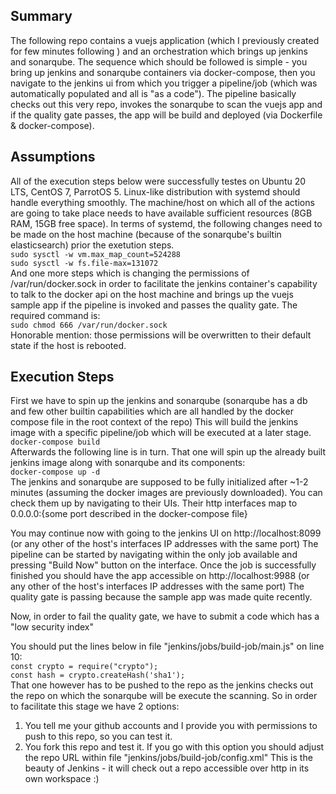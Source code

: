 ## Summary
The following repo contains a vuejs application (which I previously created for few minutes following ) and an orchestration which brings up jenkins and sonarqube. The sequence which should be followed is simple - you bring up jenkins and sonarqube containers via docker-compose, then you navigate to the jenkins ui from which you trigger a pipeline/job (which was automatically populated and all is "as a code"). The pipeline basically checks out this very repo, invokes the sonarqube to scan the vuejs app and if the quality gate passes, the app will be build and deployed (via Dockerfile & docker-compose).

## Assumptions
All of the execution steps below were successfully testes on Ubuntu 20 LTS, CentOS 7, ParrotOS 5. Linux-like distribution with systemd should handle everything smoothly. The machine/host on which all of the actions are going to take place needs to have available sufficient resources (8GB RAM, 15GB free space). 
In terms of systemd, the following changes need to be made on the host machine (because of the sonarqube's builtin elasticsearch) prior the exetution steps.  
  `sudo sysctl -w vm.max_map_count=524288`  
  `sudo sysctl -w fs.file-max=131072`  
And one more steps which is changing the permissions of /var/run/docker.sock in order to facilitate the jenkins container's capability to talk to the docker api on the host machine and brings up the vuejs sample app if the pipeline is invoked and passes the quality gate. The required command is:  
  `sudo chmod 666 /var/run/docker.sock`  
Honorable mention: those permissions will be overwritten to their default state if the host is rebooted.

## Execution Steps
First we have to spin up the jenkins and sonarqube (sonarqube has a db and few other builtin capabilities which are all handled by the docker compose file in the root context of the repo)
This will build the jenkins image with a specific pipeline/job which will be executed at a later stage.  
  `docker-compose build`  
Afterwards the following line is in turn. That one will spin up the already built jenkins image along with sonarqube and its components:  
  `docker-compose up -d`  
The jenkins and sonarqube are supposed to be fully initialized after ~1-2 minutes (assuming the docker images are previously downloaded). You can check them up by navigating to their UIs. Their http interfaces map to 0.0.0.0:{some port described in the docker-compose file} 

You may continue now with going to the jenkins UI on http://localhost:8099 (or any other of the host's interfaces IP addresses with the same port)
The pipeline can be started by navigating within the only job available and pressing "Build Now" button on the interface.
Once the job is successfully finished you should have the app accessible on http://localhost:9988 (or any other of the host's interfaces IP addresses with the same port)
The quality gate is passing because the sample app was made quite recently.

Now, in order to fail the quality gate, we have to submit a code which has a "low security index"

You should put the lines below in file "jenkins/jobs/build-job/main.js" on line 10:  
`const crypto = require("crypto");`   
`const hash = crypto.createHash('sha1');`  
That one however has to be pushed to the repo as the jenkins checks out the repo on which the sonarqube will be execute the scanning. So in order to facilitate this stage we have 2 options:
1. You tell me your github accounts and I provide you with permissions to push to this repo, so you can test it.
2. You fork this repo and test it. If you go with this option you should adjust the repo URL within file "jenkins/jobs/build-job/config.xml"
This is the beauty of Jenkins - it will check out a repo accessible over http in its own workspace :)
